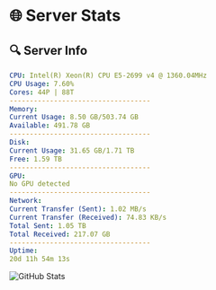 # 🌐 Server Stats
## 🔍 Server Info
```yaml
CPU: Intel(R) Xeon(R) CPU E5-2699 v4 @ 1360.04MHz
CPU Usage: 7.60%
Cores: 44P | 88T
-----------------------------------
Memory:
Current Usage: 8.50 GB/503.74 GB
Available: 491.78 GB
-----------------------------------
Disk:
Current Usage: 31.65 GB/1.71 TB
Free: 1.59 TB
-----------------------------------
GPU:
No GPU detected
-----------------------------------
Network:
Current Transfer (Sent): 1.02 MB/s
Current Transfer (Received): 74.83 KB/s
Total Sent: 1.05 TB
Total Received: 217.07 GB
-----------------------------------
Uptime:
20d 11h 54m 13s
```
![GitHub Stats](https://img.shields.io/badge/Updated-2025-05-10_05:03:01-blue)